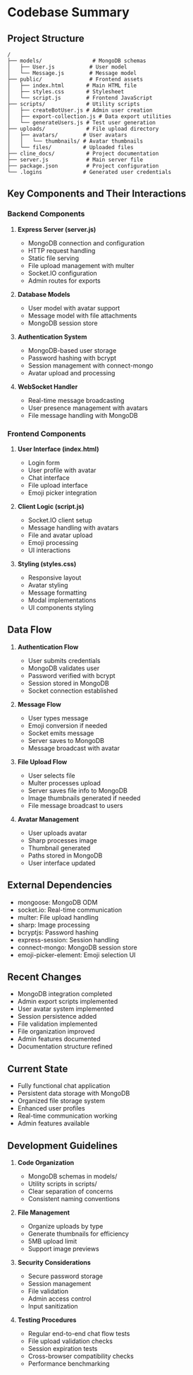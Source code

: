 # Codebase Summary

## Project Structure
```
/
├── models/                # MongoDB schemas
│   ├── User.js           # User model
│   └── Message.js        # Message model
├── public/               # Frontend assets
│   ├── index.html       # Main HTML file
│   ├── styles.css       # Stylesheet
│   └── script.js        # Frontend JavaScript
├── scripts/             # Utility scripts
│   ├── createBotUser.js # Admin user creation
│   ├── export-collection.js # Data export utilities
│   └── generateUsers.js # Test user generation
├── uploads/             # File upload directory
│   ├── avatars/        # User avatars
│   │   └── thumbnails/ # Avatar thumbnails
│   └── files/          # Uploaded files
├── cline_docs/          # Project documentation
├── server.js            # Main server file
├── package.json         # Project configuration
└── .logins             # Generated user credentials
```

## Key Components and Their Interactions

### Backend Components
1. **Express Server (server.js)**
   - MongoDB connection and configuration
   - HTTP request handling
   - Static file serving
   - File upload management with multer
   - Socket.IO configuration
   - Admin routes for exports

2. **Database Models**
   - User model with avatar support
   - Message model with file attachments
   - MongoDB session store

3. **Authentication System**
   - MongoDB-based user storage
   - Password hashing with bcrypt
   - Session management with connect-mongo
   - Avatar upload and processing

4. **WebSocket Handler**
   - Real-time message broadcasting
   - User presence management with avatars
   - File message handling with MongoDB

### Frontend Components
1. **User Interface (index.html)**
   - Login form
   - User profile with avatar
   - Chat interface
   - File upload interface
   - Emoji picker integration

2. **Client Logic (script.js)**
   - Socket.IO client setup
   - Message handling with avatars
   - File and avatar upload
   - Emoji processing
   - UI interactions

3. **Styling (styles.css)**
   - Responsive layout
   - Avatar styling
   - Message formatting
   - Modal implementations
   - UI components styling

## Data Flow
1. **Authentication Flow**
   - User submits credentials
   - MongoDB validates user
   - Password verified with bcrypt
   - Session stored in MongoDB
   - Socket connection established

2. **Message Flow**
   - User types message
   - Emoji conversion if needed
   - Socket emits message
   - Server saves to MongoDB
   - Message broadcast with avatar

3. **File Upload Flow**
   - User selects file
   - Multer processes upload
   - Server saves file info to MongoDB
   - Image thumbnails generated if needed
   - File message broadcast to users

4. **Avatar Management**
   - User uploads avatar
   - Sharp processes image
   - Thumbnail generated
   - Paths stored in MongoDB
   - User interface updated

## External Dependencies
- mongoose: MongoDB ODM
- socket.io: Real-time communication
- multer: File upload handling
- sharp: Image processing
- bcryptjs: Password hashing
- express-session: Session handling
- connect-mongo: MongoDB session store
- emoji-picker-element: Emoji selection UI

## Recent Changes
- MongoDB integration completed
- Admin export scripts implemented
- User avatar system implemented
- Session persistence added
- File validation implemented
- File organization improved
- Admin features documented
- Documentation structure refined

## Current State
- Fully functional chat application
- Persistent data storage with MongoDB
- Organized file storage system
- Enhanced user profiles
- Real-time communication working
- Admin features available

## Development Guidelines
1. **Code Organization**
   - MongoDB schemas in models/
   - Utility scripts in scripts/
   - Clear separation of concerns
   - Consistent naming conventions

2. **File Management**
   - Organize uploads by type
   - Generate thumbnails for efficiency
   - 5MB upload limit
   - Support image previews

3. **Security Considerations**
   - Secure password storage
   - Session management
   - File validation
   - Admin access control
   - Input sanitization

4. **Testing Procedures**
   - Regular end-to-end chat flow tests
   - File upload validation checks
   - Session expiration tests
   - Cross-browser compatibility checks
   - Performance benchmarking